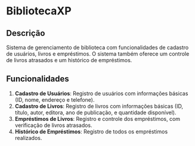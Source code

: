 # BibliotecaXP

## Descrição
Sistema de gerenciamento de biblioteca com funcionalidades de cadastro de usuários, livros e empréstimos. O sistema também oferece um controle de livros atrasados e um histórico de empréstimos.

## Funcionalidades
1. **Cadastro de Usuários**: Registro de usuários com informações básicas (ID, nome, endereço e telefone).
2. **Cadastro de Livros**: Registro de livros com informações básicas (ID, título, autor, editora, ano de publicação, e quantidade disponível).
3. **Empréstimos de Livros**: Registro e controle dos empréstimos, com verificação de livros atrasados.
4. **Histórico de Empréstimos**: Registro de todos os empréstimos realizados.


